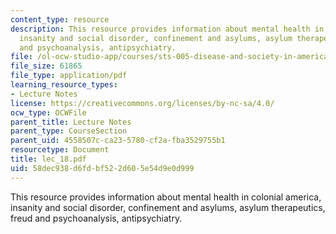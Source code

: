 ```yaml
---
content_type: resource
description: This resource provides information about mental health in colonial america,
  insanity and social disorder, confinement and asylums, asylum therapeutics, freud
  and psychoanalysis, antipsychiatry.
file: /ol-ocw-studio-app/courses/sts-005-disease-and-society-in-america-fall-2005/58dec938d6fdbf522d605e54d9e0d999_lec_18.pdf
file_size: 61865
file_type: application/pdf
learning_resource_types:
- Lecture Notes
license: https://creativecommons.org/licenses/by-nc-sa/4.0/
ocw_type: OCWFile
parent_title: Lecture Notes
parent_type: CourseSection
parent_uid: 4558507c-ca23-5780-cf2a-fba3529755b1
resourcetype: Document
title: lec_18.pdf
uid: 58dec938-d6fd-bf52-2d60-5e54d9e0d999
---
```

This resource provides information about mental health in colonial america, insanity and social disorder, confinement and asylums, asylum therapeutics, freud and psychoanalysis, antipsychiatry.